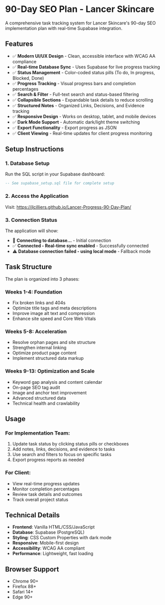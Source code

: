 # 90-Day SEO Plan - Lancer Skincare

A comprehensive task tracking system for Lancer Skincare's 90-day SEO implementation plan with real-time Supabase integration.

## Features

- ✅ **Modern UI/UX Design** - Clean, accessible interface with WCAG AA compliance
- ✅ **Real-time Database Sync** - Uses Supabase for live progress tracking
- ✅ **Status Management** - Color-coded status pills (To do, In progress, Blocked, Done)
- ✅ **Progress Tracking** - Visual progress bars and completion percentages
- ✅ **Search & Filter** - Full-text search and status-based filtering
- ✅ **Collapsible Sections** - Expandable task details to reduce scrolling
- ✅ **Structured Notes** - Organized Links, Decisions, and Evidence tracking
- ✅ **Responsive Design** - Works on desktop, tablet, and mobile devices
- ✅ **Dark Mode Support** - Automatic dark/light theme switching
- ✅ **Export Functionality** - Export progress as JSON
- ✅ **Client Viewing** - Real-time updates for client progress monitoring

## Setup Instructions

### 1. Database Setup

Run the SQL script in your Supabase dashboard:

```sql
-- See supabase_setup.sql file for complete setup
```

### 2. Access the Application

Visit: https://jlcilliers.github.io/Lancer-Progress-90-Day-Plan/

### 3. Connection Status

The application will show:
- 🔄 **Connecting to database...** - Initial connection
- ✅ **Connected - Real-time sync enabled** - Successfully connected
- ⚠️ **Database connection failed - using local mode** - Fallback mode

## Task Structure

The plan is organized into 3 phases:

### **Weeks 1-4: Foundation**
- Fix broken links and 404s
- Optimize title tags and meta descriptions
- Improve image alt text and compression
- Enhance site speed and Core Web Vitals

### **Weeks 5-8: Acceleration**
- Resolve orphan pages and site structure
- Strengthen internal linking
- Optimize product page content
- Implement structured data markup

### **Weeks 9-13: Optimization and Scale**
- Keyword gap analysis and content calendar
- On-page SEO tag audit
- Image and anchor text improvement
- Advanced structured data
- Technical health and crawlability

## Usage

### For Implementation Team:
1. Update task status by clicking status pills or checkboxes
2. Add notes, links, decisions, and evidence to tasks
3. Use search and filters to focus on specific tasks
4. Export progress reports as needed

### For Client:
- View real-time progress updates
- Monitor completion percentages
- Review task details and outcomes
- Track overall project status

## Technical Details

- **Frontend**: Vanilla HTML/CSS/JavaScript
- **Database**: Supabase (PostgreSQL)
- **Styling**: CSS Custom Properties with dark mode
- **Responsive**: Mobile-first design
- **Accessibility**: WCAG AA compliant
- **Performance**: Lightweight, fast loading

## Browser Support

- Chrome 90+
- Firefox 88+
- Safari 14+
- Edge 90+